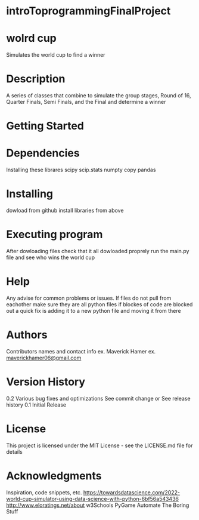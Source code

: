 # introToprogrammingFinalProject

# wolrd cup
Simulates the world cup to find a winner

# Description
A series of classes that combine to simulate the group stages, Round of 16, Quarter Finals, Semi Finals, and the Final and determine a winner 

# Getting Started
# Dependencies
Installing these librares
scipy
scip.stats
numpty
copy
pandas
# Installing
dowload from github
install libraries from above
# Executing program
After dowloading files check that it all dowloaded proprely
run the main.py file and see who wins the world cup
# Help
Any advise for common problems or issues.
If files do not pull from eachother make sure they are all python files
if blockes of code are blocked out a quick fix is adding it to a new python file and moving it from there
# Authors
Contributors names and contact info
ex. Maverick Hamer
ex. maverickhamer06@gmail.com

# Version History
0.2
Various bug fixes and optimizations
See commit change or See release history
0.1
Initial Release
# License
This project is licensed under the MIT License - see the LICENSE.md file for details

# Acknowledgments
Inspiration, code snippets, etc.
https://towardsdatascience.com/2022-world-cup-simulator-using-data-science-with-python-6bf56a543436
http://www.eloratings.net/about
w3Schools
PyGame
Automate The Boring Stuff
